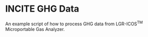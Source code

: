 # INCITE GHG Data

An example script of how to process GHG data from LGR-ICOS<sup>TM</sup> Microportable Gas Analyzer.
